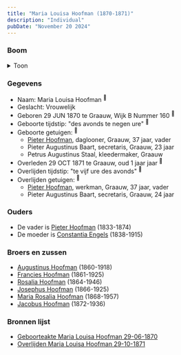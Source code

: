 ```yaml
---
title: "Maria Louisa Hoofman (1870-1871)"
description: "Individual"
pubDate: "November 20 2024"
---
```


### Boom
<details><summary>Toon</summary>

![test](https://www.plantuml.com/plantuml/svg/XP9RQm8n48NVyoi6VUYJiEjglI3IQjTUw4MAxQjaTwSQp2QIoLP4_E-Twbe5eRw5cJbdlfpaXhnqliYre8KoI-ba3ebC5pDd2vCDhROEl9E6k8N6YxdA45BbKetxC-PBluOSymGTxKlaqQ7rwoMA4zTKIoBO200OM9UXcynLkZ18rElbKfb-7oAn5U8AnhjL9FQAobWX6yA3jL-vD1MG18z148GHG3MEHitHW5qtNmfrjeLUDv79UffOxpLs-z21bzjt2DjHn0R6er54U39DYqBhgJJPD7MMAB4CnB8eXBjuoBfM0-wTbCMAqKgUeJKScl5AGcncgEc8r62aqI2EukWV98Pfmm2_EIHpcII4rxTF23jXymoarrrXbYapux5w4vu-NjdxEjZXZ1WdQ49LgzdShr5hksAahIYJgzNA2L5o7mkbaWk_hNfB7DQzICTNVhQ58dds6lKM_3tZvGZgdPAs5HnkTJ48rhmD9x-Qy9Y4k46JyU_z0G00)
</details>

### Gegevens
- Naam: Maria Louisa Hoofman <sup><a href="../s00042/" style="text-decoration:none" title="Geboorteakte Maria Louisa Hoofman 29-06-1870">:link:</a></sup>
- Geslacht: Vrouwelijk
- Geboren 29 JUN 1870 te Graauw, Wijk B Nummer 160 <sup><a href="../s00042/" style="text-decoration:none" title="Geboorteakte Maria Louisa Hoofman 29-06-1870">:link:</a></sup>
- Geboorte tijdstip: "des avonds te negen ure" <sup><a href="../s00042/" style="text-decoration:none" title="Geboorteakte Maria Louisa Hoofman 29-06-1870">:link:</a></sup>
- Geboorte getuigen: <sup><a href="../s00042/" style="text-decoration:none" title="Geboorteakte Maria Louisa Hoofman 29-06-1870">:link:</a></sup>
  - [Pieter Hoofman](../i00013/), daglooner, Graauw, 37 jaar, vader
  - Pieter Augustinus Baart, secretaris, Graauw, 23 jaar
  - Petrus Augustinus Staal, kleedermaker, Graauw
- Overleden 29 OCT 1871 te Graauw, oud 1 jaar jaar <sup><a href="../s00032/" style="text-decoration:none" title="Overlijden Maria Louisa Hoofman 29-10-1871">:link:</a></sup>
- Overlijden tijdstip: "te vijf ure des avonds" <sup><a href="../s00032/" style="text-decoration:none" title="Overlijden Maria Louisa Hoofman 29-10-1871">:link:</a></sup>
- Overlijden getuigen: <sup><a href="../s00032/" style="text-decoration:none" title="Overlijden Maria Louisa Hoofman 29-10-1871">:link:</a></sup>
  - [Pieter Hoofman](../i00013/), werkman, Graauw, 37 jaar, vader
  - Pieter Augustinus Baart, secretaris, Graauw, 24 jaar

### Ouders
- De vader is [Pieter Hoofman](../i00013/) (1833-1874)
- De moeder is [Constantia Engels](../i00014/) (1838-1915)

### Broers en zussen
- [Augustinus Hoofman](../i00007/) (1860-1918)
- [Francies Hoofman](../i00023/) (1861-1925)
- [Rosalia Hoofman](../i00024/) (1864-1946)
- [Josephus Hoofman](../i00025/) (1866-1925)
- [Maria Rosalia Hoofman](../i00026/) (1868-1957)
- [Jacobus Hoofman](../i00072/) (1872-1936)

### Bronnen lijst
- [Geboorteakte Maria Louisa Hoofman 29-06-1870](../s00042/)
- [Overlijden Maria Louisa Hoofman 29-10-1871](../s00032/)